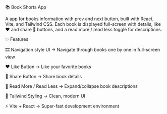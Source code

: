 📚 Book Shorts App

A app for books information with prev and next button, built with React, Vite, and Tailwind CSS.
Each book is displayed full-screen with details, like ❤️ and share 🔗 buttons, and a read more / read less toggle for descriptions.

✨ Features

🎞️ Navigation style UI → Navigate through books one by one in full-screen view

❤️ Like Button → Like your favorite books

🔗 Share Button → Share book details

📖 Read More / Read Less → Expand/collapse book descriptions

🎨 Tailwind Styling → Clean, modern UI

⚡ Vite + React → Super-fast development environment
